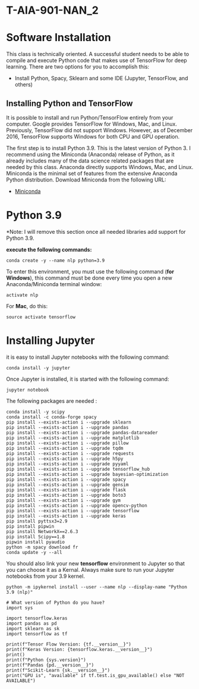 # T-AIA-901-NAN_2
 
# Software Installation
This class is technically oriented.  A successful student needs to be able to compile and execute Python code that makes use of TensorFlow for deep learning. There are two options for you to accomplish this:

* Install Python, Spacy, Sklearn and some IDE (Jupyter, TensorFlow, and others)

## Installing Python and TensorFlow

It is possible to install and run Python/TensorFlow entirely from your computer.  Google provides TensorFlow for Windows, Mac, and Linux.  Previously, TensorFlow did not support Windows.  However, as of December 2016, TensorFlow supports Windows for both CPU and GPU operation.

The first step is to install Python 3.9.  This is the latest version of Python 3.  I recommend using the Miniconda (Anaconda) release of Python, as it already includes many of the data science related packages that are needed by this class.  Anaconda directly supports Windows, Mac, and Linux.  Miniconda is the minimal set of features from the extensive Anaconda Python distribution.  Download Miniconda from the following URL:

* [Miniconda](https://docs.conda.io/en/latest/miniconda.html)

# Python 3.9

*Note: I will remove this section once all needed libraries add support for Python 3.9.

**execute the following commands:** 

```
conda create -y --name nlp python=3.9
```

To enter this environment, you must use the following command (**for Windows**), this command must be done every time you open a new Anaconda/Miniconda terminal window:

```
activate nlp
```


For **Mac**, do this:

```
source activate tensorflow
```

# Installing Jupyter

it is easy to install Jupyter notebooks with the following command:

```
conda install -y jupyter
```

Once Jupyter is installed, it is started with the following command:

```
jupyter notebook
```

The following packages are needed :

```
conda install -y scipy
conda install -c conda-forge spacy
pip install --exists-action i --upgrade sklearn
pip install --exists-action i --upgrade pandas
pip install --exists-action i --upgrade pandas-datareader
pip install --exists-action i --upgrade matplotlib
pip install --exists-action i --upgrade pillow
pip install --exists-action i --upgrade tqdm
pip install --exists-action i --upgrade requests
pip install --exists-action i --upgrade h5py
pip install --exists-action i --upgrade pyyaml
pip install --exists-action i --upgrade tensorflow_hub
pip install --exists-action i --upgrade bayesian-optimization
pip install --exists-action i --upgrade spacy
pip install --exists-action i --upgrade gensim
pip install --exists-action i --upgrade flask
pip install --exists-action i --upgrade boto3
pip install --exists-action i --upgrade gym
pip install --exists-action i --upgrade opencv-python
pip install --exists-action i --upgrade tensorflow
pip install --exists-action i --upgrade keras
pip install pyttsx3=2.9
pip install pipwin
pip install NetworkX==2.6.3
pip install Scipy==1.8
pipwin install pyaudio
python -m spacy download fr
conda update -y --all

```

You should also link your new **tensorflow** environment to Jupyter so that you can choose it as a Kernal.  Always make sure to run your Jupyter notebooks from your 3.9 kernel.

```
python -m ipykernel install --user --name nlp --display-name "Python 3.9 (nlp)"
```
```
# What version of Python do you have?
import sys

import tensorflow.keras
import pandas as pd
import sklearn as sk
import tensorflow as tf

print(f"Tensor Flow Version: {tf.__version__}")
print(f"Keras Version: {tensorflow.keras.__version__}")
print()
print(f"Python {sys.version}")
print(f"Pandas {pd.__version__}")
print(f"Scikit-Learn {sk.__version__}")
print("GPU is", "available" if tf.test.is_gpu_available() else "NOT AVAILABLE")
```